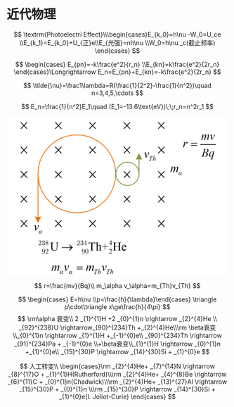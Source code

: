 # 近代物理

$$
\textrm{Photoelectri   Effect}\\\begin{cases}E_{k_0}=h\nu -W_0=U_ce
\\E_{k_1}=E_{k_0}+U_{正}e\\E_{光强}=nh\nu \\W_0=h\nu _c(截止频率)
\end{cases}
$$



$$
\begin{cases} E_{pn}=-k\frac{e^2}{r_n} \\E_{kn}=k\frac{e^2}{2r_n} \end{cases}\Longrightarrow E_n=E_{pn}+E_{kn}=-k\frac{e^2}{2r_n}
$$

$$
\tilde{\nu}=\frac1\lambda=R(\frac{1}{2^2}-\frac{1}{n^2})\quad n=3,4,5,\cdots
$$

$$
E_n=\frac{1}{n^2}E_1\quad (E_1=-13.6\text{eV})\;\;r_n=n^2r_1
$$



![image-20210521183030555](近代物理/image-20210521183030555.png)
$$
r=\frac{mv}{Bq}\\
m_\alpha v_\alpha=m_{Th}v_{Th}
$$






$$
\begin{cases} E=h\nu \\p=\frac{h}{\lambda}\end{cases} \triangle p\cdot\triangle x\ge\frac{h}{4\pi}
$$
$$
\rm\alpha 衰变\\ 2 _{1}^{1}H +2 _{0}^{1}n \rightarrow _{2}^{4}He \\  _{92}^{238}U  \rightarrow_{90}^{234}Th +_{2}^{4}He\\\rm \beta衰变\\_{0}^{1}n  \rightarrow  _{1}^{1}H +_{-1}^{0}e\\ _{90}^{234}Th  \rightarrow _{91}^{234}Pa + _{-1}^{0}e
\\+\beta衰变\\_{1}^{1}H  \rightarrow  _{0}^{1}n +_{1}^{0}e\\ _{15}^{30}P \rightarrow _{14}^{30}Si + _{1}^{0}e
$$

$$
人工转变\\ \begin{cases}\rm
_{2}^{4}He+ _{7}^{14}N \rightarrow _{8}^{17}O + _{1}^{1}H(Rutherford)\\\rm
_{2}^{4}He+ _{4}^{8}Be \rightarrow _{6}^{11}C + _{0}^{1}n(Chadwick)\\\rm
_{2}^{4}He+ _{13}^{27}Al \rightarrow _{15}^{30}P + _{0}^{1}n 
\\\rm _{15}^{30}P \rightarrow _{14}^{30}Si + _{1}^{0}e(I. Joliot-Curie)
\end{cases}
$$



